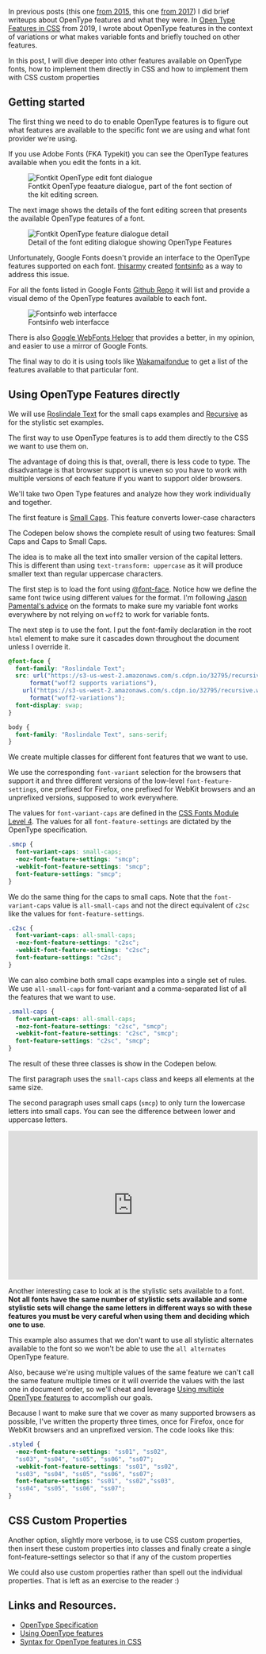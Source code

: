 In previous posts (this one [from 2015](https://publishing-project.rivendellweb.net/open-type-features/), this one [from 2017](https://publishing-project.rivendellweb.net/opentype-features-in-css/)) I did brief writeups about OpenType features and what they were. In [Open Type Features in CSS](https://publishing-project.rivendellweb.net/open-type-features-in-css/) from 2019, I wrote about OpenType features in the context of variations or what makes variable fonts and briefly touched on other features.

In this post, I will dive deeper into other features available on OpenType fonts, how to implement them directly in CSS and how to implement them with CSS custom properties

## Getting started

The first thing we need to do to enable OpenType features is to figure out what features are available to the specific font we are using and what font provider we're using.

If you use Adobe Fonts (FKA Typekit) you can see the OpenType features available when you edit the fonts in a kit.

<figure>
  <img loading="lazy" src="https://res.cloudinary.com/dfh6ihzvj/image/upload/v1589226365/publishing-project.rivendellweb.net/webkit-font-editing-dialogue.png" alt="Fontkit OpenType edit font dialogue">
  <figcaption>Fontkit OpenType feaature dialogue, part of the font section of the kit editing screen.</figcaption>
</figure>

The next image shows the details of the font editing screen that presents the available OpenType features of a font.

<figure>
  <img loading="lazy" src="https://res.cloudinary.com/dfh6ihzvj/image/upload/v1589184366/publishing-project.rivendellweb.net/fontkit-font-features.png" alt="Fontkit OpenType feature dialogue detail">
  <figcaption>Detail of the font editing dialogue showing OpenType Features</figcaption>
</figure>

Unfortunately, Google Fonts doesn't provide an interface to the OpenType features supported on each font. [thisarmy](https://thisarmy.com/fonts/) created [fontsinfo](https://code.thisarmy.com/fontsinfo/) as a way to address this issue.

For all the fonts listed in Google Fonts [Github Repo](https://github.com/google/fonts/) it will list and provide a visual demo of the OpenType features available to each font.

<figure>
  <img loading="lazy" src="https://res.cloudinary.com/dfh6ihzvj/image/upload/v1589248944/publishing-project.rivendellweb.net/fontsinfo-screenshot.png" alt="Fontsinfo web interfacce">
  <figcaption>Fontsinfo web interfacce</figcaption>
</figure>

There is also [Google WebFonts Helper](https://google-webfonts-helper.herokuapp.com/fonts) that provides a better, in my opinion, and easier to use a mirror of Google Fonts.

The final way to do it is using tools like [Wakamaifondue](https://wakamaifondue.com/) to get a list of the features available to that particular font.

## Using OpenType Features directly

We will use [Roslindale Text](https://djr.com/notes/roslindale-text-font-of-the-month/) for the small caps examples and [Recursive](http://recursive.design/) as for the stylistic set examples.

The first way to use OpenType features is to add them directly to the CSS we want to use them on.

The advantage of doing this is that, overall, there is less code to type. The disadvantage is that browser support is uneven so you have to work with multiple versions of each feature if you want to support older browsers.

We'll take two Open Type features and analyze how they work individually and together.

The first feature is [Small Caps](https://docs.microsoft.com/en-us/typography/opentype/spec/features_pt#tag-smcp). This feature converts lower-case characters

The Codepen below shows the complete result of using two features: Small Caps and Caps to Small Caps.

The idea is to make all the text into smaller version of the capital letters. This is different than using `text-transform: uppercase` as it will produce smaller text than regular uppercase characters.

The first step is to load the font using [@font-face](https://www.w3.org/TR/css-fonts-4/#font-face-rule). Notice how we define the same font twice using different values for the format. I'm following [Jason Pamental's advice](https://rwt.io/typography-tips/variable-fonts-what-web-authors-need-know) on the formats to make sure my variable font works everywhere by not relying on `woff2` to work for variable fonts.

The next step is to use the font. I put the font-family declaration in the root `html` element to make sure it cascades down throughout the document unless I override it.

```css
@font-face {
  font-family: "Roslindale Text";
  src: url("https://s3-us-west-2.amazonaws.com/s.cdpn.io/32795/recursive.woff2")
      format("woff2 supports variations"),
    url("https://s3-us-west-2.amazonaws.com/s.cdpn.io/32795/recursive.woff2")
      format("woff2-variations");
  font-display: swap;
}

body {
  font-family: "Roslindale Text", sans-serif;
}
```

We create multiple classes for different font features that we want to use.

We use the corresponding `font-variant` selection for the browsers that support it and three different versions of the low-level `font-feature-settings`, one prefixed for Firefox, one prefixed for WebKit browsers and an unprefixed versions, supposed to work everywhere.

The values for `font-variant-caps` are defined in the [CSS Fonts Module Level 4](https://www.w3.org/TR/css-fonts-4/). The values for all `font-feature-settings` are dictated by the OpenType specification.

```css
.smcp {
  font-variant-caps: small-caps;
  -moz-font-feature-settings: "smcp";
  -webkit-font-feature-settings: "smcp";
  font-feature-settings: "smcp";
}
```

We do the same thing for the caps to small caps. Note that the `font-variant-caps` value is `all-small-caps` and not the direct equivalent of `c2sc` like the values for `font-feature-settings`.

```css
.c2sc {
  font-variant-caps: all-small-caps;
  -moz-font-feature-settings: "c2sc";
  -webkit-font-feature-settings: "c2sc";
  font-feature-settings: "c2sc";
}
```

We can also combine both small caps examples into a single set of rules. We use `all-small-caps` for font-variant and a comma-separated list of all the features that we want to use.

```css
.small-caps {
  font-variant-caps: all-small-caps;
  -moz-font-feature-settings: "c2sc", "smcp";
  -webkit-font-feature-settings: "c2sc", "smcp";
  font-feature-settings: "c2sc", "smcp";
}
```

The result of these three classes is show in the Codepen below.

The first paragraph uses the `small-caps` class and keeps all elements at the same size.

The second paragraph uses small caps (`smcp`) to only turn the lowercase letters into small caps. You can see the difference between lower and uppercase letters.

<iframe height="300" style="width: 100%;" scrolling="no" title="OpenType Features Test" src="https://codepen.io/caraya/embed/preview/NWGBJXa?height=300&theme-id=2039&default-tab=result&editable=true" frameborder="no" allowtransparency="true" allowfullscreen="true">
  See the Pen <a href='https://codepen.io/caraya/pen/NWGBJXa'>OpenType Features Test</a> by Carlos Araya
  (<a href='https://codepen.io/caraya'>@caraya</a>) on <a href='https://codepen.io'>CodePen</a>.
</iframe>

Another interesting case to look at is the stylistic sets available to a font. **Not all fonts have the same number of stylistic sets available and some stylistic sets will change the same letters in different ways so with these features you must be very careful when using them and deciding which one to use**.

This example also assumes that we don't want to use all stylistic alternates available to the font so we won't be able to use the `all alternates` OpenType feature.

Also, because we're using multiple values of the same feature we can't call the same feature multiple times or it will override the values with the last one in document order, so we'll cheat and leverage [Using multiple OpenType features](https://helpx.adobe.com/fonts/using/use-open-type-features.html#multiple) to accomplish our goals.

Because I want to make sure that we cover as many supported browsers as possible, I've written the property three times, once for Firefox, once for WebKit browsers and an unprefixed version. The code looks like this:

```css
.styled {
  -moz-font-feature-settings: "ss01", "ss02",
  "ss03", "ss04", "ss05", "ss06", "ss07";
  -webkit-font-feature-settings: "ss01", "ss02",
  "ss03", "ss04", "ss05", "ss06", "ss07";
  font-feature-settings: "ss01", "ss02","ss03",
  "ss04", "ss05", "ss06", "ss07";
}
```

## CSS Custom Properties

Another option, slightly more verbose, is to use CSS custom properties, then insert these custom properties into classes and finally create a single font-feature-settings selector so that if any of the custom properties

We could also use custom properties rather than spell out the individual properties. That is left as an exercise to the reader :)

## Links and Resources.

* [OpenType Specification](https://docs.microsoft.com/en-us/typography/opentype/spec/)
* [Using OpenType features](https://helpx.adobe.com/fonts/using/use-open-type-features.html)
* [Syntax for OpenType features in CSS](https://helpx.adobe.com/fonts/using/open-type-syntax.html)
